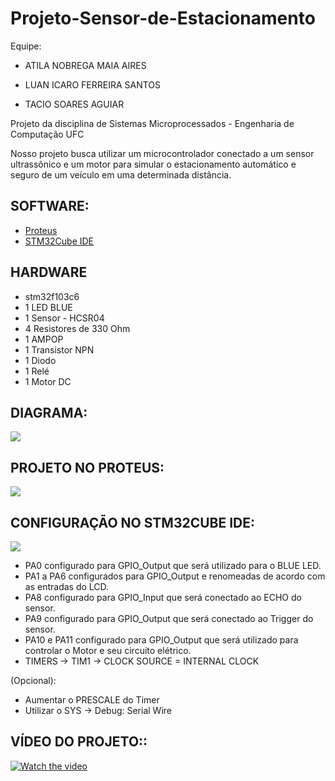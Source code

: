 # Projeto-Sensor-de-Estacionamento
Equipe:

* ATILA NOBREGA MAIA AIRES

* LUAN ICARO FERREIRA SANTOS

* TACIO SOARES AGUIAR


Projeto da disciplina de Sistemas Microprocessados - Engenharia de Computação UFC

Nosso projeto busca utilizar um microcontrolador conectado a um sensor ultrassônico e um motor para simular o estacionamento automático e seguro de um veículo em uma determinada distância.

<h2>SOFTWARE:</h2>

* <a href="https://www.labcenter.com/">Proteus</a>
* <a href="https://www.st.com/en/ecosystems/stm32cube.html">STM32Cube IDE</a>

<h2>HARDWARE</h2>

* stm32f103c6
* 1 LED BLUE
* 1 Sensor - HCSR04
* 4 Resistores de 330 Ohm
* 1 AMPOP
* 1 Transistor NPN
* 1 Diodo
* 1 Relé
* 1 Motor DC

<h2>DIAGRAMA:</h2>

<img src="https://github.com/Atila-Nobrega/Projeto-Sensor-de-Estacionamento/tree/main/imagens/diagrama.jpg">


<h2>PROJETO NO PROTEUS:</h2>

<img src="https://github.com/Atila-Nobrega/Projeto-Sensor-de-Estacionamento/tree/main/imagens/projetoproteus.png">

<h2>CONFIGURAÇÃO NO STM32CUBE IDE:</h2>

<img src="https://github.com/Atila-Nobrega/Projeto-Sensor-de-Estacionamento/tree/main/imagens/cubeide.png">

* PA0 configurado para GPIO_Output que será utilizado para o BLUE LED.
* PA1 a PA6 configurados para GPIO_Output e renomeadas de acordo com as entradas do LCD.
* PA8 configurado para GPIO_Input que será conectado ao ECHO do sensor.
* PA9 configurado para GPIO_Output que será conectado ao Trigger do sensor.
* PA10 e PA11 configurado para GPIO_Output que será utilizado para controlar o Motor e seu circuito elétrico.
* TIMERS -> TIM1 -> CLOCK SOURCE = INTERNAL CLOCK

(Opcional): 
* Aumentar o PRESCALE do Timer 
* Utilizar o SYS -> Debug: Serial Wire

<h2>VÍDEO DO PROJETO::</h2>

[![Watch the video](https://img.youtube.com/vi/ZqOWXydNSa4/maxresdefault.jpg)](https://youtu.be/ZqOWXydNSa4)
